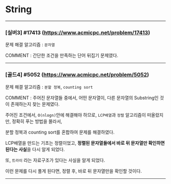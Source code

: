# String

---

### [실버3] #17413 (https://www.acmicpc.net/problem/17413)

문제 해결 알고리즘 : ```문자열```

COMMENT : 간단한 조건을 만족하는 단어 뒤집기 문제였다. 

---

### [골드4] #5052 (https://www.acmicpc.net/problem/5052)

문제 해결 알고리즘 : ```분할 정복```, ```counting sort```

COMMENT : 주어진 문자열들 중에서, 어떤 문자열이, 다른 문자열의 Substring인 것이 존재하는지 찾는 문제였다.

주어진 조건에서, ```O(nlogn)```안에 해결해야 하므로, ```LCP배열```과 ```정렬``` 알고리즘이 떠올랐지만, 정확히 푸는 방법을 몰라서,

분할 정복과 counting sort를 혼합하여 문제를 해결하였다.

LCP배열을 만드는 기초는 정렬이었고, **정렬된 문자열들에서 바로 뒤 문자열만 확인하면 된다는 사실**을 다시 알게 되었다.

또, ```트라이``` 라는 자료구조가 있다는 사실을 알게 되었다.

이런 문제를 다시 풀게 된다면, 정렬 후, 바로 뒤 문자열만을 확인할 것이다.

---